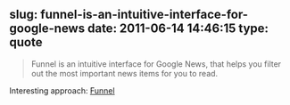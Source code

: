 slug: funnel-is-an-intuitive-interface-for-google-news
date: 2011-06-14 14:46:15
type: quote
---

> Funnel is an intuitive interface for Google News, that helps you filter out the most important news items for you to read.

Interesting approach: [Funnel](http://funnel.nielsjonathan.nl/)

